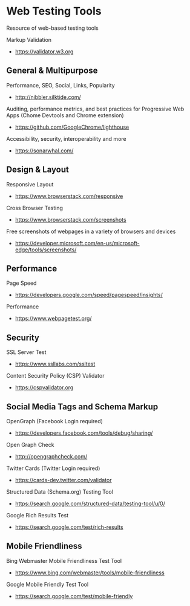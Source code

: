 # Web Testing Tools

Resource of web-based testing tools

Markup Validation
- https://validator.w3.org


## General & Multipurpose

Performance, SEO, Social, Links, Popularity
- http://nibbler.silktide.com/

Auditing, performance metrics, and best practices for Progressive Web Apps (Chome Devtools and Chrome extension)
- https://github.com/GoogleChrome/lighthouse

Accessibility, security, interoperability and more
- https://sonarwhal.com/


## Design & Layout

Responsive Layout
- https://www.browserstack.com/responsive

Cross Browser Testing
- https://www.browserstack.com/screenshots

Free screenshots of webpages in a variety of browsers and devices
- https://developer.microsoft.com/en-us/microsoft-edge/tools/screenshots/


## Performance

Page Speed
- https://developers.google.com/speed/pagespeed/insights/

Performance
- https://www.webpagetest.org/


## Security

SSL Server Test
- https://www.ssllabs.com/ssltest

Content Security Policy (CSP) Validator
- https://cspvalidator.org


## Social Media Tags and Schema Markup

OpenGraph (Facebook Login required)
- https://developers.facebook.com/tools/debug/sharing/

Open Graph Check
- http://opengraphcheck.com/

Twitter Cards (Twitter Login required)
- https://cards-dev.twitter.com/validator

Structured Data (Schema.org) Testing Tool
- https://search.google.com/structured-data/testing-tool/u/0/

Google Rich Results Test
- https://search.google.com/test/rich-results


## Mobile Friendliness

Bing Webmaster Mobile Friendliness Test Tool
- https://www.bing.com/webmaster/tools/mobile-friendliness

Google Mobile Friendly Test Tool
- https://search.google.com/test/mobile-friendly
